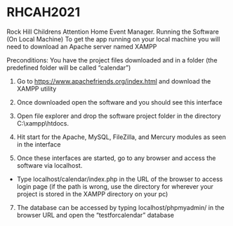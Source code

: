 # RHCAH2021
Rock Hill Childrens Attention Home Event Manager.
Running the Software (On Local Machine)
To get the app running on your local machine you will need to download an Apache server named XAMPP

Preconditions:
You have the project files downloaded and in a folder (the predefined folder will be called “calendar”) 

1. Go to https://www.apachefriends.org/index.html and download the XAMPP utility

2. Once downloaded open the software and you should see this interface

3. Open file explorer and drop the software project folder in the directory C:\xampp\htdocs.

4. Hit start for the Apache, MySQL, FileZilla, and Mercury modules as seen in the interface

6. Once these interfaces are started, go to any browser and access the software via localhost.
  - Type      localhost/calendar/index.php     in the URL of the browser to access login page (if the path is wrong, use the directory for wherever your project is stored in the XAMPP directory on your pc)

7. The database can be accessed by typing localhost/phpmyadmin/ in the browser URL and open the “testforcalendar” database
